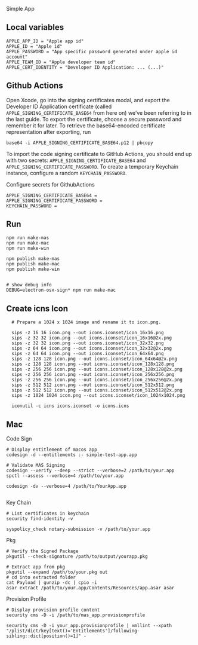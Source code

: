 Simple App


## Local variables

```
APPLE_APP_ID = "Apple app id"
APPLE_ID = "Apple id"
APPLE_PASSWORD = "App specific password generated under apple id account"
APPLE_TEAM_ID = "Apple developer team id"
APPLE_CERT_IDENTITY = "Developer ID Application: ... (...)"
```


## Github Actions

Open Xcode, go into the signing certificates modal, and export the Developer ID Application certificate (called `APPLE_SIGNING_CERTIFICATE_BASE64` from here on) we’ve been referring to in the last guide. To export the certificate, choose a secure password and remember it for later. To retrieve the base64-encoded certificate representation after exporting, run

```
base64 -i APPLE_SIGNING_CERTIFICATE_BASE64.p12 | pbcopy
```

To import the code signing certificate to GitHub Actions, you should end up with two secrets: `APPLE_SIGNING_CERTIFICATE_BASE64` and `APPLE_SIGNING_CERTIFICATE_PASSWORD`. To create a temporary Keychain instance, configure a random `KEYCHAIN_PASSWORD`.

Configure secrets for GithubActions
```
APPLE_SIGNING_CERTIFICATE_BASE64 =
APPLE_SIGNING_CERTIFICATE_PASSWORD =  
KEYCHAIN_PASSWORD = 
```

## Run

```
npm run make-mas
npm run make-mac
npm run make-win

npm publish make-mas
npm publish make-mac
npm publish make-win


# show debug info
DEBUG=electron-osx-sign* npm run make-mac

```



## Create icns Icon

```
  # Prepare a 1024 x 1024 image and rename it to icon.png.

  sips -z 16 16 icon.png --out icons.iconset/icon_16x16.png
  sips -z 32 32 icon.png --out icons.iconset/icon_16x16@2x.png
  sips -z 32 32 icon.png --out icons.iconset/icon_32x32.png
  sips -z 64 64 icon.png --out icons.iconset/icon_32x32@2x.png
  sips -z 64 64 icon.png --out icons.iconset/icon_64x64.png
  sips -z 128 128 icon.png --out icons.iconset/icon_64x64@2x.png
  sips -z 128 128 icon.png --out icons.iconset/icon_128x128.png
  sips -z 256 256 icon.png --out icons.iconset/icon_128x128@2x.png
  sips -z 256 256 icon.png --out icons.iconset/icon_256x256.png
  sips -z 256 256 icon.png --out icons.iconset/icon_256x256@2x.png
  sips -z 512 512 icon.png --out icons.iconset/icon_512x512.png
  sips -z 512 512 icon.png --out icons.iconset/icon_512x512@2x.png
  sips -z 1024 1024 icon.png --out icons.iconset/icon_1024x1024.png
  
  iconutil -c icns icons.iconset -o icons.icns
```


## Mac 


Code Sign
```
# Display entitlement of macos app
codesign -d --entitlements :- simple-test-app.app

# Validate MAS Signing
codesign --verify --deep --strict --verbose=2 /path/to/your.app
spctl --assess --verbose=4 /path/to/your.app

codesign -dv --verbose=4 /path/to/YourApp.app


```

Key Chain
```
# List certificates in keychain 
security find-identity -v

```

```
syspolicy_check notary-submission -v /path/to/your.app

```


Pkg
```
# Verify the Signed Package
pkgutil --check-signature /path/to/output/yourapp.pkg

# Extract app from pkg
pkgutil --expand /path/to/your.pkg out
# cd into extracted folder
cat Payload | gunzip -dc | cpio -i
asar extract /path/to/your.app/Contents/Resources/app.asar asar
```

Provision Profile
```
# Display provision profile content
security cms -D -i /path/to/mas_app.provisionprofile

security cms -D -i your_app.provisionprofile | xmllint --xpath "/plist/dict/key[text()='Entitlements']/following-sibling::dict[position()=1]" -
```
